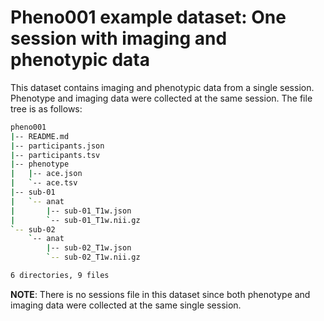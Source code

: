 # Pheno001 example dataset: One session with imaging and phenotypic data

This dataset contains imaging and phenotypic data from a single session. Phenotype and imaging data were collected at the same session. The file tree is as follows:

```bash
pheno001
|-- README.md
|-- participants.json
|-- participants.tsv
|-- phenotype
|   |-- ace.json
|   `-- ace.tsv
|-- sub-01
|   `-- anat
|       |-- sub-01_T1w.json
|       `-- sub-01_T1w.nii.gz
`-- sub-02
    `-- anat
        |-- sub-02_T1w.json
        `-- sub-02_T1w.nii.gz

6 directories, 9 files
```

**NOTE**: There is no sessions file in this dataset since both phenotype and imaging data were collected at the same single session.
